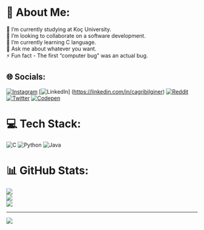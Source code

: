 # 💫 About Me:
🔭 I’m currently studying at Koç University.<br>👯 I’m looking to collaborate on a software development.<br>🌱 I’m currently learning C language.<br>💬 Ask me about whatever you want.<br>⚡ Fun fact - The first “computer bug” was an actual bug.


## 🌐 Socials:
[![Instagram](https://img.shields.io/badge/Instagram-%23E4405F.svg?logo=Instagram&logoColor=white)](https://instagram.com/cagri.bilginer) 
[![LinkedIn](https://img.shields.io/badge/LinkedIn-%230077B5.svg?logo=linkedin&logoColor=white)]
(https://linkedin.com/in/cagribilginer)
[![Reddit](https://img.shields.io/badge/Reddit-%23FF4500.svg?logo=Reddit&logoColor=white)](https://reddit.com/user/cago_8) 
[![Twitter](https://img.shields.io/badge/Twitter-%231DA1F2.svg?logo=Twitter&logoColor=white)](https://twitter.com/cagri_bilginer) 
[![Codepen](https://img.shields.io/badge/Codepen-000000?style=for-the-badge&logo=codepen&logoColor=white)](https://codepen.io/cago_8) 

# 💻 Tech Stack:
![C](https://img.shields.io/badge/c-%2300599C.svg?style=for-the-badge&logo=c&logoColor=white) ![Python](https://img.shields.io/badge/python-3670A0?style=for-the-badge&logo=python&logoColor=ffdd54) ![Java](https://img.shields.io/badge/java-%23ED8B00.svg?style=for-the-badge&logo=java&logoColor=white)
# 📊 GitHub Stats:
![](https://github-readme-stats.vercel.app/api?username=cago8&theme=shades-of-purple&hide_border=false&include_all_commits=false&count_private=true)<br/>
![](https://github-readme-streak-stats.herokuapp.com/?user=cago8&theme=shades-of-purple&hide_border=false)<br/>
![](https://github-readme-stats.vercel.app/api/top-langs/?username=cago8&theme=shades-of-purple&hide_border=false&include_all_commits=false&count_private=true&layout=compact)

---
[![](https://visitcount.itsvg.in/api?id=cago8&icon=0&color=0)](https://visitcount.itsvg.in)

<!-- Proudly created with GPRM ( https://gprm.itsvg.in ) -->
